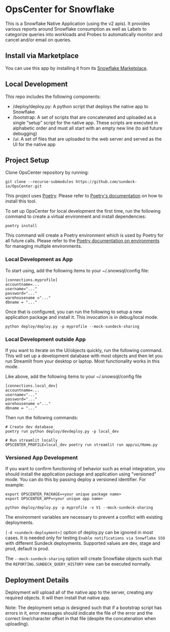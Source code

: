 # OpsCenter for Snowflake

This is a Snowflake Native Application (using the v2 apis). It provides various reports around Snowflake consumption as well as Labels to categorize queries into workloads and Probes to automatically monitor and cancel and/or email on queries.


## Install via Marketplace

You can use this app by installing it from its [Snowflake Marketplace](https://app.snowflake.com/marketplace/listing/GZTYZT5BVO).

## Local Development

This repo includes the following components:

* /deploy/deploy.py: A python script that deploys the native app to Snowflake
* /bootstrap: A set of scripts that are concatenated and uploaded as a single "setup" script for the native app. These scripts are executed in alphabetic order and must all start with an empty new line (to aid future debugging)
* /ui: A set of files that are uploaded to the web server and served as the UI for the native app

## Project Setup

Clone OpsCenter repository by running:

```
git clone --recurse-submodules https://github.com/sundeck-io/OpsCenter.git
```

This project uses [Poetry](https://python-poetry.org/). Please refer to [Poetry's documentation](https://python-poetry.org/docs/#installation)
on how to install this tool.

To set up OpsCenter for local development the first time, run the following command to create a virtual environment and install dependencies:

```
poetry install
```

This command will create a Poetry environment which is used by Poetry for all future calls. Please refer
to the [Poetry documentation on environments](https://python-poetry.org/docs/managing-environments/)
for managing multiple environments.

### Local Development as App
To start using, add the following items to your ~/.snowsql/config file:

```
[connections.myprofile]
accountname=...
username="..."
password="..."
warehousename ="..."
dbname = "..."
```

Once that is configured, you can run the following to setup a new application package and install it. This invocation is in debug/local mode.
```
python deploy/deploy.py -p myprofile --mock-sundeck-sharing
```

### Local Development outside App
If you want to iterate on the UI/objects quickly, run the following command. This will set up a development database with most objects and then let you run Streamlit
from your desktop or laptop. Most functionality works in this mode.

Like above, add the following items to your ~/.snowsql/config file

```
[connections.local_dev]
accountname=...
username="..."
password="..."
warehousename ="..."
dbname = "..."
```

Then run the following commands:
```
# Create dev database
poetry run python deploy/devdeploy.py -p local_dev

# Run streamlit locally
OPSCENTER_PROFILE=local_dev poetry run streamlit run app/ui/Home.py
```

### Versioned App Development
If you want to confirm functioning of behavior such as email integration, you should install the application package and application using "versioned" mode. You can do this by passing deploy a versioned
identifier. For example:

```
export OPSCENTER_PACKAGE=<your unique package name>
export OPSCENTER_APP=<your unique app name>

python deploy/deploy.py -p myprofile -v V1 --mock-sundeck-sharing
```

The environment variables are necessary to prevent a conflict with existing deployments.

`[-d <sundeck-deployment>]` option of deploy.py can be ignored in most cases. It is needed only for testing `Enable notifications via Snowflake SSO` with different Sundeck deployments. Supported values are dev, stage and prod, default is prod.

The `--mock-sundeck-sharing` option will create Snowflake objects such that the `REPORTING.SUNDECK_QUERY_HISTORY` view can be executed normally.

## Deployment Details

Deployment will upload all of the native app to the server, creating any required objects.
It will then install that native app.

Note: The deployment setup is designed such that if a
bootstrap script has errors in it, error messages should indicate the file of the error
and the correct line/character offset in that file (despite the concatenation when uploading).
